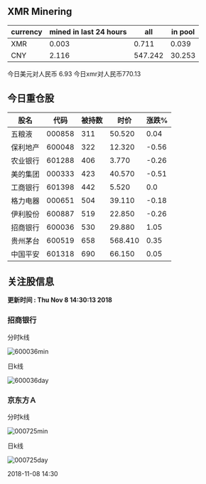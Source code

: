 ## XMR Minering

|currency|mined in last 24 hours|all|in pool|
|---|---|---|---|
|XMR|0.003|0.711|0.039|
|CNY|2.116|547.242|30.253|

今日美元对人民币 6.93	今日xmr对人民币770.13


## 今日重仓股 

|股名|代码|被持数|时价|涨跌%|
|---|---|---|---|---|
|五粮液|000858|311|50.520|0.04|
|保利地产|600048|322|12.320|-0.56|
|农业银行|601288|406|3.770|-0.26|
|美的集团|000333|423|40.570|-0.51|
|工商银行|601398|442|5.520|0.0|
|格力电器|000651|504|39.110|-0.18|
|伊利股份|600887|519|22.850|-0.26|
|招商银行|600036|530|29.880|1.05|
|贵州茅台|600519|658|568.410|0.35|
|中国平安|601318|690|66.150|0.05|

## 关注股信息
**更新时间 : Thu Nov  8 14:30:13 2018**
### 招商银行 
分时k线

![600036min](http://image.sinajs.cn/newchart/min/n/sh600036.gif)

日k线

![600036day](http://image.sinajs.cn/newchart/daily/n/sh600036.gif)

### 京东方Ａ 
分时k线

![000725min](http://image.sinajs.cn/newchart/min/n/sz000725.gif)

日k线

![000725day](http://image.sinajs.cn/newchart/daily/n/sz000725.gif)

2018-11-08 14:30